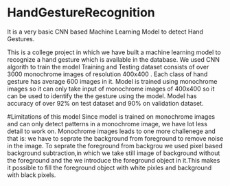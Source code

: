 # HandGestureRecognition
It is a very basic CNN based Machine Learning Model to detect Hand Gestures.

This is a college project in which we have built a machine learning model to recognize a hand gesture which is available in the database.
  We used CNN algorith to train the model 
  Training and Testing dataset consists of over 3000 monochrome images of resolution 400x400 . Each class of hand gesture has average 600 images in it.
  Model is trained using monochrome images so it can only take input of monochrome images of 400x400 so it can be used to identify the the gesture using the model.
  Model has accuracy of over 92% on test dataset and 90% on validation dataset.

#Limitations of this model
  Since model is trained on monochrome images and can only detect patterns in a monochrome image, we have lot less detail to work on.
  Monochrome images leads to one more challenege and that is: we have to seprate the background from foreground to remove noise in the image.
  To seprate the foreground from backgrou we used pixel based background subtraction,in which we take still image of background without the foreground and the we introduce the 
  foreground object in it.This makes it possible to fill the foreground object with white pixles and background with black pixels.
